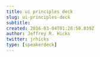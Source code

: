 ```yaml
---
title: ui principles deck
slug: ui-principles-deck
subtitle:
created: 2016-03-04T01:28:50.039Z
author: Jeffrey R. Hicks
twitter: jrhicks
type: [speakerdeck]
---
```

